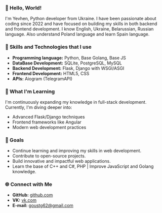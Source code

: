 ### 👋 Hello, World!

I'm Yevhen, Python developer from Ukraine. I have been passionate about coding since 2022 and have focused on building my skills in both backend and frontend development.
I know English, Ukraine, Belarussian, Russian language. Also understand Poland language and learn Spain language.

### 🌟 Skills and Technologies that I use

- **Programming language:** Python, Base Golang, Base JS
- **DataBase Development:** SQLite, PostgreSQL, MySQL
- **Backend Development:** Flask, Django with WSGI/ASGI
- **Frontend Development:** HTML5, CSS
- **APIs:** Aiogram (TelegramAPI)

### 🌱 What I'm Learning

I'm continuously expanding my knowledge in full-stack development. Currently, I'm diving deeper into:

- Advanced Flask/Django techniques
- Frontend frameworks like Angular
- Modern web development practices

### 🎯 Goals

- Continue learning and improving my skills in web development.
- Contribute to open-source projects.
- Build innovative and impactful web applications.
- Learn the base of C++ and C#, PHP | Improve JavaScript and Golang knowledge.

### 🌐 Connect with Me

- **GitHub:** [github.com](https://github.com/pipStealth)
- **VK:** [vk.com](https://vk.com/bro.goust) 
- **E-mail:** goustg62@gmail.com
